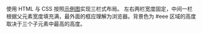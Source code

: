 使用 HTML 与 CSS 按照[示例图](http://7xrp04.com1.z0.glb.clouddn.com/task_1_3_1.png)实现三栏式布局。
左右两栏宽度固定，中间一栏根据父元素宽度填充满，最外面的框应理解为浏览器。背景色为 #eee 区域的高度取决于三个子元素中最高的高度。
